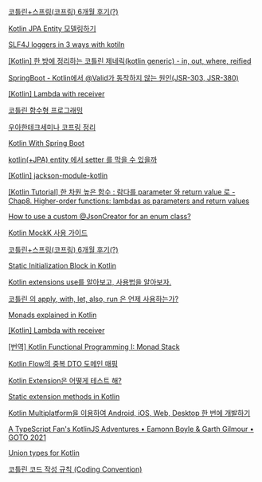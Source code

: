 
[코틀린+스프링(코프링) 6개월 후기(?)](https://www.podo-dev.com/blogs/282)


[Kotlin JPA Entity 모델링하기](https://thxwelchs.github.io/Kotlin%20JPA%20Entity%20%EB%AA%A8%EB%8D%B8%EB%A7%81%ED%95%98%EA%B8%B0/)

[SLF4J loggers in 3 ways with kotiln](https://www.reddit.com/r/Kotlin/comments/8gbiul/slf4j_loggers_in_3_ways/)

[[Kotlin] 한 방에 정리하는 코틀린 제네릭(kotlin generic) - in, out, where, reified](https://readystory.tistory.com/201)

[SpringBoot - Kotlin에서 @Valid가 동작하지 않는 원인(JSR-303, JSR-380)](https://velog.io/@lsb156/SpringBoot-Kotlin%EC%97%90%EC%84%9C-Valid%EA%B0%80-%EB%8F%99%EC%9E%91%ED%95%98%EC%A7%80-%EC%95%8A%EB%8A%94-%EC%9B%90%EC%9D%B8JSR-303-JSR-380)

[[Kotlin] Lambda with receiver](https://jaeyeong951.medium.com/kotlin-lambda-with-receiver-5c2cccd8265a)

[코틀린 함수형 프로그래밍](https://hellose7.tistory.com/54?category=1221901)

[우아한테크세미나 코프링 정리](https://jaeyeong951.medium.com/%EC%9A%B0%EC%95%84%ED%95%9C%ED%85%8C%ED%81%AC%EC%84%B8%EB%AF%B8%EB%82%98-%EC%BD%94%ED%94%84%EB%A7%81-%EC%A0%95%EB%A6%AC-eca1ddb337b5)

[Kotlin With Spring Boot](https://stylishc.tistory.com/127)

[kotlin(+JPA) entity 에서 setter 를 막을 수 있을까](https://multifrontgarden.tistory.com/272)

[[Kotlin] jackson-module-kotlin](https://traeper.tistory.com/209)

[[Kotlin Tutorial] 한 차원 높은 함수 : 람다를 parameter 와 return value 로 - Chap8. Higher-order functions: lambdas as parameters and return values](https://aroundck.tistory.com/4869)

[How to use a custom @JsonCreator for an enum class?](https://github.com/FasterXML/jackson-module-kotlin/issues/75)

[Kotlin MockK 사용 가이드](https://www.devkuma.com/docs/kotlin/kotlin-mockk-%EC%82%AC%EC%9A%A9-%EA%B0%80%EC%9D%B4%EB%93%9C/)

[코틀린+스프링(코프링) 6개월 후기(?)](https://www.podo-dev.com/blogs/282)

[Static Initialization Block in Kotlin](https://www.baeldung.com/kotlin/static-initialization-block)

[Kotlin extensions use를 알아보고, 사용법을 알아보자.](https://thdev.tech/kotlin/2020/11/03/kotlin_effective_09/)

[코틀린 의 apply, with, let, also, run 은 언제 사용하는가?](https://thdev.tech/kotlin/2020/11/03/kotlin_effective_09/)

[Monads explained in Kotlin](https://medium.com/@albert.llousas/monads-explained-in-kotlin-4126ac0cb7f2)

[[Kotlin] Lambda with receiver](https://jaeyeong951.medium.com/kotlin-lambda-with-receiver-5c2cccd8265a)

[[번역] Kotlin Functional Programming I: Monad Stack](https://velog.io/@windsekirun/%EB%B2%88%EC%97%AD-Kotlin-Functional-Programming-I-Monad-Stack)

[Kotlin Flow의 중복 DTO 도메인 매핑](https://florentblot.medium.com/redundant-dto-domain-mapping-in-kotlin-flow-bffbd1d28fc8)

[Kotlin Extension은 어떻게 테스트 해?](https://velog.io/@dhwlddjgmanf/Kotlin-Extension%EC%9D%80-%EC%96%B4%EB%96%BB%EA%B2%8C-%ED%85%8C%EC%8A%A4%ED%8A%B8-%ED%95%B4)

[Static extension methods in Kotlin](https://stackoverflow.com/questions/28210188/static-extension-methods-in-kotlin)


[Kotlin Multiplatform을 이용하여 Android, iOS, Web, Desktop 한 번에 개발하기](https://medium.com/hongbeomi-dev/kotlin-multiplatform%EC%9D%84-%EC%9D%B4%EC%9A%A9%ED%95%98%EC%97%AC-android-ios-web-desktop-%ED%95%9C-%EB%B2%88%EC%97%90-%EA%B0%9C%EB%B0%9C%ED%95%98%EA%B8%B0-4935df795161)

[A TypeScript Fan's KotlinJS Adventures • Eamonn Boyle & Garth Gilmour • GOTO 2021](https://www.youtube.com/watch?v=9p60bBBpG6A&list=PLclw_XTIbaKoJrijHvoa90sbwq8ZajZjk)

[Union types for Kotlin](https://github.com/renatoathaydes/kunion)

[코틀린 코드 작성 규칙 (Coding Convention)](https://new93helloworld.tistory.com/385)

[]()

[]()

[]()

[]()